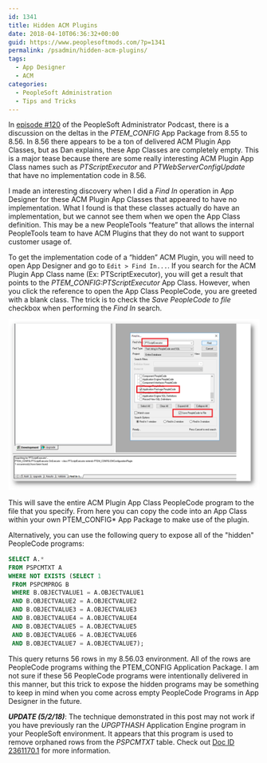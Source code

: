 ```yaml
---
id: 1341
title: Hidden ACM Plugins
date: 2018-04-10T06:36:32+00:00
guid: https://www.peoplesoftmods.com/?p=1341
permalink: /psadmin/hidden-acm-plugins/
tags:
  - App Designer
  - ACM
categories:
  - PeopleSoft Administration
  - Tips and Tricks
---
```

In [episode #120](http://psadmin.io/2018/02/16/120-let-me-introduce-you-to-effdt/) of the PeopleSoft Administrator Podcast, there is a discussion on the deltas in the _PTEM_CONFIG_ App Package from 8.55 to 8.56. In 8.56 there appears to be a ton of delivered ACM Plugin App Classes, but as Dan explains, these App Classes are completely empty. This is a major tease because there are some really interesting ACM Plugin App Class names such as _PTScriptExecutor_ and _PTWebServerConfigUpdate_ that have no implementation code in 8.56.

I made an interesting discovery when I did a _Find In_ operation in App Designer for these ACM Plugin App Classes that appeared to have no implementation. What I found is that these classes actually do have an implementation, but we cannot see them when we open the App Class definition. This may be a new PeopleTools “feature” that allows the internal PeopleTools team to have ACM Plugins that they do not want to support customer usage of.

To get the implementation code of a “hidden” ACM Plugin, you will need to open App Designer and go to `Edit > Find In...`. If you search for the ACM Plugin App Class name (Ex: PTScriptExecutor), you will get a result that points to the _PTEM_CONFIG:PTScriptExecutor_ App Class. However, when you click the reference to open the App Class PeopleCode, you are greeted with a blank class. The trick is to check the _Save PeopleCode to file_ checkbox when performing the _Find In_ search.

[1]: /assets/images/2018/03/Find_In.png
[![Find In...][1]][1]

This will save the entire ACM Plugin App Class PeopleCode program to the file that you specify. From here you can copy the code into an App Class within your own PTEM_CONFIG* App Package to make use of the plugin.

Alternatively, you can use the following query to expose all of the "hidden" PeopleCode programs:

```sql
SELECT A.*
FROM PSPCMTXT A
WHERE NOT EXISTS (SELECT 1
 FROM PSPCMPROG B
 WHERE B.OBJECTVALUE1 = A.OBJECTVALUE1
 AND B.OBJECTVALUE2 = A.OBJECTVALUE2
 AND B.OBJECTVALUE3 = A.OBJECTVALUE3
 AND B.OBJECTVALUE4 = A.OBJECTVALUE4
 AND B.OBJECTVALUE5 = A.OBJECTVALUE5
 AND B.OBJECTVALUE6 = A.OBJECTVALUE6
 AND B.OBJECTVALUE7 = A.OBJECTVALUE7);
 ```

This query returns 56 rows in my 8.56.03 environment. All of the rows are PeopleCode programs withing the PTEM_CONFIG Application Package. I am not sure if these 56 PeopleCode programs were intentionally delivered in this manner, but this trick to expose the hidden programs may be something to keep in mind when you come across empty PeopleCode Programs in App Designer in the future.

***UPDATE (5/2/18)***: The technique demonstrated in this post may not work if you have previously ran the _UPGPTHASH_ Application Engine program in your PeopleSoft environment. It appears that this program is used to remove orphaned rows from the _PSPCMTXT_ table. Check out [Doc ID 2361170.1](https://support.oracle.com/epmos/faces/DocumentDisplay?_afrLoop=267952209929499&id=2361170.1) for more information.
